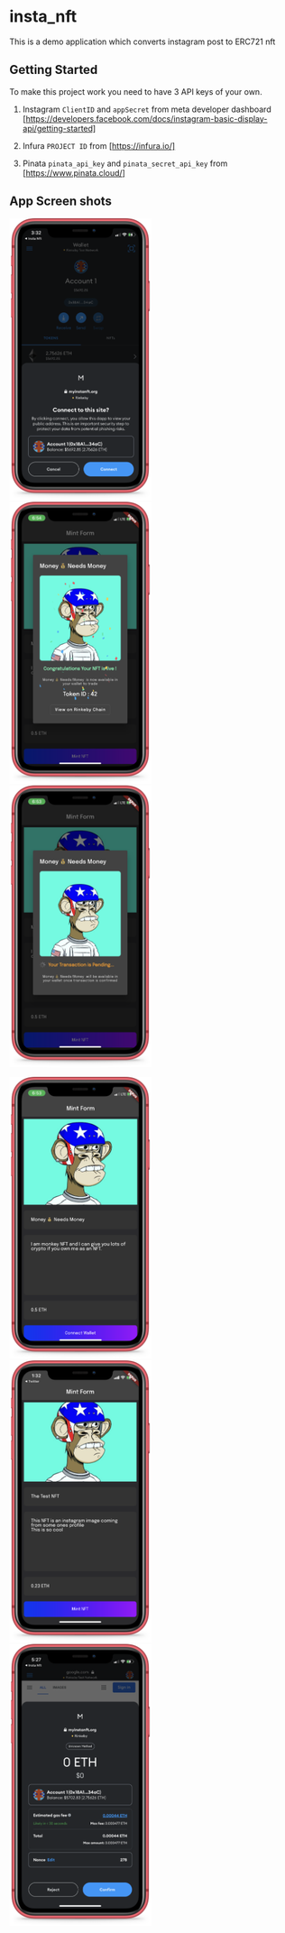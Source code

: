 # insta_nft

This is a demo application which converts instagram post to ERC721 nft

## Getting Started

To make this project work you need to have 3 API keys of your own.

1. Instagram `ClientID` and `appSecret` from meta developer dashboard
    [https://developers.facebook.com/docs/instagram-basic-display-api/getting-started]

2. Infura `PROJECT ID` from [https://infura.io/]

3. Pinata `pinata_api_key` and `pinata_secret_api_key` from [https://www.pinata.cloud/]

## App Screen shots

<img src="https://github.com/hasnentai/insta-nft/blob/main/images/Apple%20iPhone%20XR%20Red.png" height="500"> <img src="https://github.com/hasnentai/insta-nft/blob/main/images/Apple%20iPhone%20XR%20Red%20(5).png" height="500"> <img src="https://github.com/hasnentai/insta-nft/blob/main/images/Apple%20iPhone%20XR%20Red%20(4).png" height="500">

<img src="https://github.com/hasnentai/insta-nft/blob/main/images/Apple%20iPhone%20XR%20Red%20(3).png" height="500"> <img src="https://github.com/hasnentai/insta-nft/blob/main/images/Apple%20iPhone%20XR%20Red%20(2).png" height="500"> <img src="https://github.com/hasnentai/insta-nft/blob/main/images/Apple%20iPhone%20XR%20Red%20(1).png" height="500">
